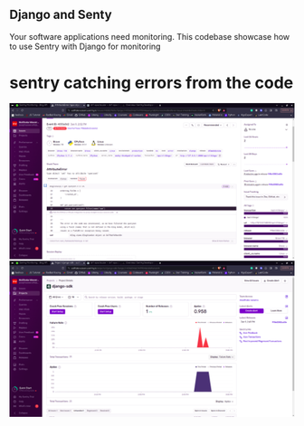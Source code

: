 ## Django and Senty 
Your software applications need monitoring.
This codebase showcase how to use Sentry with Django for monitoring

# sentry catching errors from the code
![](static/img/error.png)
![](static/img/fail_rate.png)